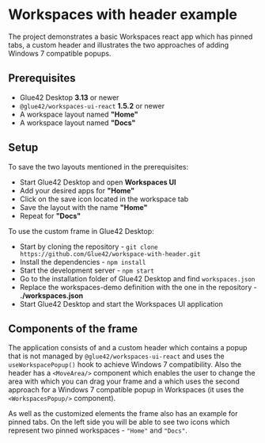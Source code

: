 # Workspaces with header example
The project demonstrates a basic Workspaces react app which has pinned tabs, a custom header and illustrates the two approaches of adding Windows 7 compatible popups.

## Prerequisites
- Glue42 Desktop **3.13** or newer
- `@glue42/workspaces-ui-react` **1.5.2** or newer
- A workspace layout named **"Home"**
- A workspace layout named **"Docs"**

## Setup
To save the two layouts mentioned in the prerequisites:
- Start Glue42 Desktop and open **Workspaces UI**
- Add your desired apps for **"Home"**
- Click on the save icon located in the workspace tab
- Save the layout with the name **"Home"**
- Repeat for **"Docs"**

To use the custom frame in Glue42 Desktop:
- Start by cloning the repository - `git clone https://github.com/Glue42/workspace-with-header.git`
- Install the dependencies - `npm install`
- Start the development server - `npm start`
- Go to the installation folder of Glue42 Desktop and find `workspaces.json`
- Replace the workspaces-demo definition with the one in the repository - **./workspaces.json**
- Start Glue42 Desktop and start the Workspaces UI application

## Components of the frame
The application consists of <Workspaces/> and a custom header which contains a popup that is not managed by `@glue42/workspaces-ui-react` and uses the `useWorkspacePopup()` hook to achieve Windows 7 compatibility. Also the header has a `<MoveArea/>` component which enables the user to change the area with which you can drag your frame and a <SearchBar/> which uses the second approach for a Windows 7 compatible popup in Workspaces (it uses  the `<WorkspacesPopup/>` component).

As well as the customized elements the frame also has an example for pinned tabs. On the left side you will be able to see two icons which represent two pinned workspaces - `"Home"` and `"Docs"`.
